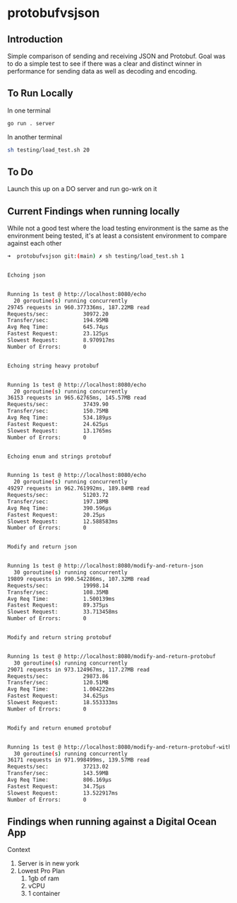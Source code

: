 # protobufvsjson

## Introduction

Simple comparison of sending and receiving JSON and Protobuf.  Goal was to do a simple test to see if there was a clear and distinct winner in performance for sending data as well as decoding and encoding.

## To Run Locally

In one terminal 
```sh
go run . server
```

In another terminal
```sh
sh testing/load_test.sh 20
```

## To Do

Launch this up on a DO server and run go-wrk on it 


## Current Findings when running locally
While not a good test where the load testing environment is the same as the environment being tested, it's at least a consistent environment to compare against each other

```sh
➜  protobufvsjson git:(main) ✗ sh testing/load_test.sh 1


Echoing json


Running 1s test @ http://localhost:8080/echo
  20 goroutine(s) running concurrently
29745 requests in 960.377336ms, 187.22MB read
Requests/sec:           30972.20
Transfer/sec:           194.95MB
Avg Req Time:           645.74µs
Fastest Request:        23.125µs
Slowest Request:        8.970917ms
Number of Errors:       0


Echoing string heavy protobuf


Running 1s test @ http://localhost:8080/echo
  20 goroutine(s) running concurrently
36153 requests in 965.62765ms, 145.57MB read
Requests/sec:           37439.90
Transfer/sec:           150.75MB
Avg Req Time:           534.189µs
Fastest Request:        24.625µs
Slowest Request:        13.1765ms
Number of Errors:       0


Echoing enum and strings protobuf


Running 1s test @ http://localhost:8080/echo
  20 goroutine(s) running concurrently
49297 requests in 962.761992ms, 189.84MB read
Requests/sec:           51203.72
Transfer/sec:           197.18MB
Avg Req Time:           390.596µs
Fastest Request:        20.25µs
Slowest Request:        12.588583ms
Number of Errors:       0


Modify and return json


Running 1s test @ http://localhost:8080/modify-and-return-json
  30 goroutine(s) running concurrently
19809 requests in 990.542286ms, 107.32MB read
Requests/sec:           19998.14
Transfer/sec:           108.35MB
Avg Req Time:           1.500139ms
Fastest Request:        89.375µs
Slowest Request:        33.713458ms
Number of Errors:       0


Modify and return string protobuf


Running 1s test @ http://localhost:8080/modify-and-return-protobuf
  30 goroutine(s) running concurrently
29071 requests in 973.124967ms, 117.27MB read
Requests/sec:           29873.86
Transfer/sec:           120.51MB
Avg Req Time:           1.004222ms
Fastest Request:        34.625µs
Slowest Request:        18.553333ms
Number of Errors:       0


Modify and return enumed protobuf


Running 1s test @ http://localhost:8080/modify-and-return-protobuf-with-enums
  30 goroutine(s) running concurrently
36171 requests in 971.998499ms, 139.57MB read
Requests/sec:           37213.02
Transfer/sec:           143.59MB
Avg Req Time:           806.169µs
Fastest Request:        34.75µs
Slowest Request:        13.522917ms
Number of Errors:       0
```


## Findings when running against a Digital Ocean App

Context

1. Server is in new york
1. Lowest Pro Plan
    1. 1gb of ram
    1. vCPU
    1. 1 container
